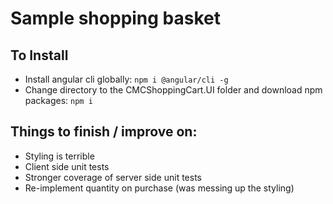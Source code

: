 # Sample shopping basket
## To Install
- Install angular cli globally: `npm i @angular/cli -g`
- Change directory to the CMCShoppingCart.UI folder and download npm packages: `npm i`

## Things to finish / improve on:
- Styling is terrible
- Client side unit tests
- Stronger coverage of server side unit tests
- Re-implement quantity on purchase (was messing up the styling)